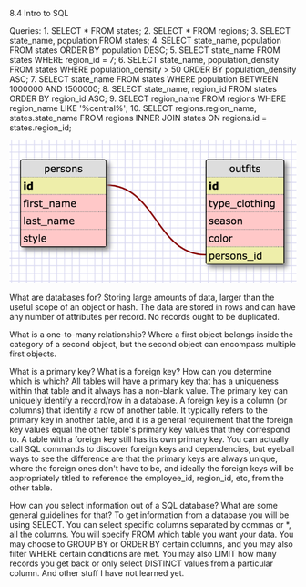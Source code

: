 8.4 Intro to SQL

Queries:
1.
SELECT * FROM states;
2.
SELECT * FROM regions;
3.
SELECT state_name, population FROM states;
4.
SELECT state_name, population FROM states ORDER BY population DESC;
5.
SELECT state_name FROM states WHERE region_id = 7;
6.
SELECT state_name, population_density FROM states WHERE population_density > 50 ORDER BY population_density ASC;
7.
SELECT state_name FROM states WHERE population BETWEEN 1000000 AND 1500000;
8.
SELECT state_name, region_id FROM states ORDER BY region_id ASC;
9.
SELECT region_name FROM regions WHERE region_name LIKE '%central%';
10.
SELECT regions.region_name, states.state_name FROM regions INNER JOIN states ON regions.id = states.region_id;


![clueless_schema](clueless_schema.png)

What are databases for?
Storing large amounts of data, larger than the useful scope of an object or hash. The data are stored in rows
 and can have any number of attributes per record. No records ought to be duplicated.

What is a one-to-many relationship?
Where a first object belongs inside the category of a second object, but the second object can encompass
 multiple first objects.

What is a primary key? What is a foreign key? How can you determine which is which?
All tables will have a primary key that has a uniqueness within that table and it always has
 a non-blank value.
The primary key can uniquely identify a record/row in a database.
A foreign key is a column (or columns) that identify a row of another table. It typically refers
 to the primary key in another table, and it is a general requirement that the foreign key values equal the other table's primary key values that
  they correspond to. A table with a foreign key still has its own primary key.
You can actually call SQL commands to discover foreign keys and dependencies, but eyeball ways
to see the difference are that the primary keys are always unique, where the foreign ones don't
have to be, and ideally the foreign keys will be appropriately titled to reference the employee_id,
region_id, etc, from the other table.

How can you select information out of a SQL database? What are some general guidelines for that?
To get information from a database you will be using SELECT. You can select specific columns
separated by commas or *, all the columns. You will specify FROM which table you want your
data. You may choose to GROUP BY or ORDER BY certain columns, and you may also filter WHERE certain conditions are met.
You may also LIMIT how many records you get back or only select DISTINCT values from a particular column.
And other stuff I have not learned yet.
